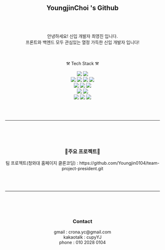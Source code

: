 <h2 align="center">YoungjinChoi 's Github</h2>
<br><br><br>
<div align="center">
  안녕하세요! 신입 개발자 최영진 입니다.<br>
  프론트와 백엔드 모두 관심있는 열정 가득한 신입 개발자 입니다!
</div>
<br><br><br>
<div align="center">⚒ Tech Stack ⚒</div><br>
<div align="center">
  <img src="https://img.shields.io/badge/Python-3776AB?style=flat-square&logo=python&logoColor=white"/>
  <img src="https://img.shields.io/badge/JAVA-007396?style=flat-square&logo=java&logoColor=white"/><br>
  <img src="https://img.shields.io/badge/HTML5-E34F26??style=flat-square&logo=html5&logoColor=white"/>
  <img src="https://img.shields.io/badge/CSS3-1572B6?style=flat-square&logo=css3&logoColor=white"/>
  <img src="https://img.shields.io/badge/JavaScript-F7DF1E?style=flat-square&logo=javascript&logoColor=white"/>
  <img src="https://img.shields.io/badge/React-61DAFB?style=flat-square&logo=React&logoColor=white"/><br>
  <img src="https://img.shields.io/badge/Node.js-339933?style=flat-square&logo=Node.js&logoColor=white"/>
  <img src="https://img.shields.io/badge/Spring-6DB33F?style=flat-square&logo=Spring&logoColor=white"/>
  <img src="https://img.shields.io/badge/SpringBoot-6DB33F?style=flat-square&logo=SpringBoot&logoColor=white"/><br>
  <img src="https://img.shields.io/badge/MariaDB-003545?style=flat-square&logo=MariaDB&logoColor=white"/>
  <img src="https://img.shields.io/badge/Django-092E20?style=flat-square&logo=Django&logoColor=white"/><br>
  <img src="https://img.shields.io/badge/AdobePhotoshop-61DAFB?style=flat-square&logo=AdobePhotoshop&logoColor=white"/>
  <img src="https://img.shields.io/badge/AdobePremierepro-61DAFB?style=flat-square&logo=AdobePremierepro&logoColor=white"/>
  <img src="https://img.shields.io/badge/AdobeXD-FF61F6?style=flat-square&logo=AdobeXD&logoColor=white"/>
</div><br><br><br>
<hr>
<br><br><br>
<div align="center">
  <h3>📖주요 프로젝트📖</h3>
  <div>팀 프로젝트(청와대 홈페이지 클론코딩) : https://github.com/Youngjin0104/team-project-president.git
</div>
<br><br><br>
<hr>
<br><br><br>
<div align="center">
  <h3>Contact</h3>
  <div>
    gmail : crona.yc@gmail.com<br>
    kakaotalk : cupyYJ<br>
    phone : 010 2028 0104
  </div>     
</div>

<!---
Youngjin0104/Youngjin0104 is a ✨ special ✨ repository because its `README.md` (this file) appears on your GitHub profile.
You can click the Preview link to take a look at your changes.
--->
